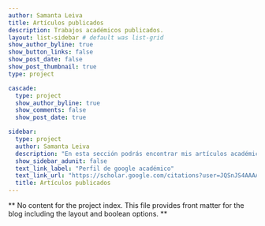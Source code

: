```yaml
---
author: Samanta Leiva
title: Artículos publicados
description: Trabajos académicos publicados.
layout: list-sidebar # default was list-grid
show_author_byline: true
show_button_links: false
show_post_date: false
show_post_thumbnail: true
type: project

cascade:
  type: project
  show_author_byline: true
  show_comments: false
  show_post_date: true

sidebar:
  type: project
  author: Samanta Leiva
  description: "En esta sección podrás encontrar mis artículos académicos publicados. Varios de mis trabajos se realizaron en el contexto de mi beca doctoral UBACyT y, luego, bajo mi beca postdoctoral del CONICET. Otros trabajos surgieron como colaboraciones con compañeras de la vida académica ;)"
  show_sidebar_adunit: false
  text_link_label: "Perfil de google académico"
  text_link_url: "https://scholar.google.com/citations?user=JQSnJS4AAAAJ&hl=es"
  title: Artículos publicados
---
```


** No content for the project index. This file provides front matter for the blog including the layout and boolean options. **
